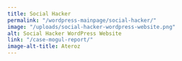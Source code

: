 ```yaml
---
title: Social Hacker
permalink: "/wordpress-mainpage/social-hacker/"
image: "/uploads/social-hacker-wordpress-website.png"
alt: Social Hacker WordPress Website
link: "/case-mogul-report/"
image-alt-title: Ateroz
---
```


